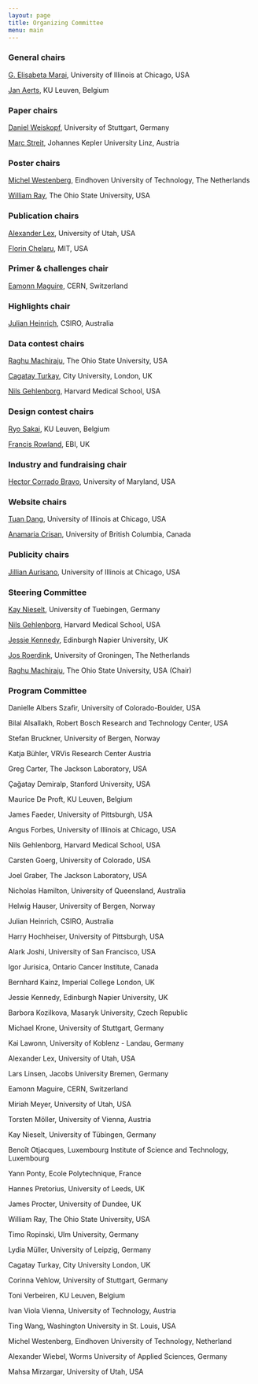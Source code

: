 ```yaml
---
layout: page
title: Organizing Committee
menu: main
---
```

### General chairs
[G. Elisabeta Marai](http://evl.uic.edu/marai), University of Illinois at Chicago, USA

[Jan Aerts](http://vda-lab.be), KU Leuven, Belgium

### Paper chairs
[Daniel Weiskopf](http://www.vis.uni-stuttgart.de/~weiskopf/), University of Stuttgart, Germany

[Marc Streit](http://marc-streit.com/), Johannes Kepler University Linz, Austria

### Poster chairs
[Michel Westenberg](http://www.win.tue.nl/~mwestenb/), Eindhoven University of Technology, The Netherlands

[William Ray](http://www.mathmed.org/#William_Ray), The Ohio State University, USA

### Publication chairs
[Alexander Lex](http://alexander-lex.net/), University of Utah, USA

[Florin Chelaru](http://www.mit.edu/~florinc/), MIT, USA

### Primer & challenges chair
[Eamonn Maguire](http://www.antarctic-design.co.uk/), CERN, Switzerland

### Highlights chair
[Julian Heinrich](http://www.joules.de), CSIRO, Australia

### Data contest chairs
[Raghu Machiraju](http://www.cse.ohio-state.edu/~raghu), The Ohio State University, USA

[Cagatay Turkay](http://staff.city.ac.uk/cagatay.turkay.1/), City University, London, UK

[Nils Gehlenborg](http://www.gehlenborg.com/), Harvard Medical School, USA

### Design contest chairs
[Ryo Sakai](http://ryosakai.net/), KU Leuven, Belgium

[Francis Rowland](http://www.ebi.ac.uk/about/people/francis-rowland), EBI, UK

### Industry and fundraising chair
[Hector Corrado Bravo](http://www.hcbravo.org), University of Maryland, USA

### Website chairs
[Tuan Dang](http://www2.cs.uic.edu/~tdang/), University of Illinois at Chicago, USA

[Anamaria Crisan](http://www.cs.ubc.ca/~acrisan/), University of British Columbia, Canada

### Publicity chairs
[Jillian Aurisano](http://www.evl.uic.edu/entry.php?id=285), University of Illinois at Chicago, USA

### Steering Committee

[Kay Nieselt](http://it.inf.uni-tuebingen.de/), University of Tuebingen, Germany

[Nils Gehlenborg](http://www.gehlenborg.com/), Harvard Medical School, USA

[Jessie Kennedy](http://www.iidi.napier.ac.uk/c/people/peopleid/41), Edinburgh Napier University, UK

[Jos Roerdink](http://www.cs.rug.nl/~roe/), University of Groningen, The Netherlands

[Raghu Machiraju](http://www.cse.ohio-state.edu/~raghu), The Ohio State University, USA (Chair)

### Program Committee

Danielle Albers Szafir, University of Colorado-Boulder, USA

Bilal Alsallakh, Robert Bosch Research and Technology Center, USA

Stefan Bruckner, University of Bergen, Norway

Katja Bühler, VRVis Research Center Austria

Greg Carter, The Jackson Laboratory, USA

Çağatay Demiralp, Stanford University, USA

Maurice De Proft, KU Leuven, Belgium

James Faeder, University of Pittsburgh, USA

Angus Forbes, University of Illinois at Chicago, USA

Nils Gehlenborg, Harvard Medical School, USA

Carsten Goerg, University of Colorado, USA

Joel Graber, The Jackson Laboratory, USA

Nicholas Hamilton, University of Queensland, Australia

Helwig Hauser, University of Bergen, Norway

Julian Heinrich, CSIRO, Australia

Harry Hochheiser, University of Pittsburgh, USA

Alark Joshi, University of San Francisco, USA

Igor Jurisica, Ontario Cancer Institute, Canada

Bernhard Kainz, Imperial College London, UK

Jessie Kennedy, Edinburgh Napier University, UK

Barbora Kozilkova, Masaryk University, Czech Republic

Michael Krone, University of Stuttgart, Germany

Kai Lawonn, University of Koblenz - Landau, Germany

Alexander Lex, University of Utah, USA

Lars Linsen, Jacobs University Bremen, Germany

Eamonn Maguire, CERN, Switzerland

Miriah Meyer, University of Utah, USA

Torsten Möller, University of Vienna, Austria

Kay Nieselt, University of Tübingen, Germany

Benoît Otjacques, Luxembourg Institute of Science and Technology, Luxembourg

Yann Ponty, Ecole Polytechnique, France

Hannes Pretorius, University of Leeds, UK

James Procter, University of Dundee, UK

William Ray, The Ohio State University, USA

Timo Ropinski, Ulm University, Germany

Lydia Müller, University of Leipzig, Germany

Cagatay Turkay, City University London, UK

Corinna Vehlow, University of Stuttgart, Germany

Toni Verbeiren, KU Leuven, Belgium

Ivan Viola Vienna, University of Technology, Austria

Ting Wang, Washington University in St. Louis, USA

Michel Westenberg, Eindhoven University of Technology, Netherland

Alexander Wiebel, Worms University of Applied Sciences, Germany

Mahsa Mirzargar, University of Utah, USA
